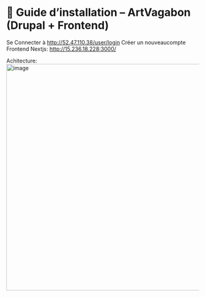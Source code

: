 # 📘 Guide d’installation – ArtVagabon (Drupal + Frontend)
Se Connecter à http://52.47.110.38/user/login
Créer un nouveaucompte  <br>
Frontend Nextjs: http://15.236.18.228:3000/ <br>

Achitecture:  <br>
<img width="851" height="593" alt="image" src="https://github.com/user-attachments/assets/72f384d9-2b9f-4f05-9100-94e6e0d77855" />
